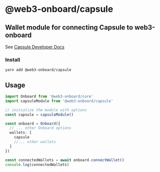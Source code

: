 # @web3-onboard/capsule

## Wallet module for connecting Capsule to web3-onboard
See [Capsule Developer Docs](https://docs.usecapsule.com/)

### Install

`yarn add @web3-onboard/capsule`


## Usage

```typescript
import Onboard from '@web3-onboard/core'
import capsuleModule from '@web3-onboard/capsule'

// initialize the module with options
const capsule = capsuleModule()

const onboard = Onboard({
  // ... other Onboard options
  wallets: [
    capsule
    //... other wallets
  ]
})

const connectedWallets = await onboard.connectWallet()
console.log(connectedWallets)
```